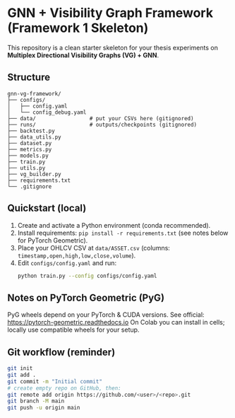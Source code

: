 # GNN + Visibility Graph Framework (Framework 1 Skeleton)

This repository is a clean starter skeleton for your thesis experiments on **Multiplex Directional Visibility Graphs (VG) + GNN**.

## Structure
```
gnn-vg-framework/
├── configs/
│   ├── config.yaml
│   └── config_debug.yaml
├── data/                 # put your CSVs here (gitignored)
├── runs/                 # outputs/checkpoints (gitignored)
├── backtest.py
├── data_utils.py
├── dataset.py
├── metrics.py
├── models.py
├── train.py
├── utils.py
├── vg_builder.py
├── requirements.txt
└── .gitignore
```

## Quickstart (local)
1. Create and activate a Python environment (conda recommended).
2. Install requirements: `pip install -r requirements.txt` (see notes below for PyTorch Geometric).
3. Place your OHLCV CSV at `data/ASSET.csv` (columns: `timestamp,open,high,low,close,volume`).
4. Edit `configs/config.yaml` and run:
   ```bash
   python train.py --config configs/config.yaml
   ```

## Notes on PyTorch Geometric (PyG)
PyG wheels depend on your PyTorch & CUDA versions. See official: https://pytorch-geometric.readthedocs.io
On Colab you can install in cells; locally use compatible wheels for your setup.

## Git workflow (reminder)
```bash
git init
git add .
git commit -m "Initial commit"
# create empty repo on GitHub, then:
git remote add origin https://github.com/<user>/<repo>.git
git branch -M main
git push -u origin main
```